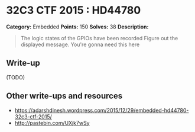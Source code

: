 # 32C3 CTF 2015 : HD44780

**Category:** Embedded
**Points:** 150
**Solves:** 38
**Description:**

> The logic states of the GPIOs have been recorded Figure out the displayed message. You're gonna need this here


## Write-up

(TODO)

## Other write-ups and resources

* <https://adarshdinesh.wordpress.com/2015/12/29/embedded-hd44780-32c3-ctf-2015/>
* <http://pastebin.com/UXjk7wSy>
